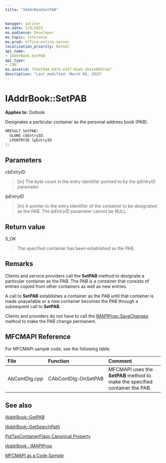 ```yaml
---
title: "IAddrBookSetPAB"
 
 
manager: soliver
ms.date: 3/9/2015
ms.audience: Developer
ms.topic: reference
ms.prod: office-online-server
localization_priority: Normal
api_name:
- IAddrBook.SetPAB
api_type:
- COM
ms.assetid: 75daf9d4-6975-435f-91e5-1b41e0047ab7
description: "Last modified: March 09, 2015"
---
```


# IAddrBook::SetPAB

  
  
**Applies to**: Outlook 
  
Designates a particular container as the personal address book (PAB).
  
```cpp
HRESULT SetPAB(
  ULONG cbEntryID,
  LPENTRYID lpEntryID
);
```

## Parameters

 _cbEntryID_
  
> [in] The byte count in the entry identifier pointed to by the  _lpEntryID_ parameter. 
    
 _lpEntryID_
  
> [in] A pointer to the entry identifier of the container to be designated as the PAB. The  _lpEntryID_ parameter cannot be NULL. 
    
## Return value

S_OK 
  
> The specified container has been established as the PAB.
    
## Remarks

Clients and service providers call the **SetPAB** method to designate a particular container as the PAB. The PAB is a container that consists of entries copied from other containers as well as new entries. 
  
A call to **SetPAB** establishes a container as the PAB until that container is made unavailable or a new container becomes the PAB through a subsequent call to **SetPAB**. 
  
Clients and providers do not have to call the [IMAPIProp::SaveChanges](imapiprop-savechanges.md) method to make the PAB change permanent. 
  
## MFCMAPI Reference

For MFCMAPI sample code, see the following table.
  
|**File**|**Function**|**Comment**|
|:-----|:-----|:-----|
|AbContDlg.cpp  <br/> |CAbContDlg::OnSetPAB  <br/> |MFCMAPI uses the **SetPAB** method to make the specified container the PAB.  <br/> |
   
## See also



[IAddrBook::GetPAB](iaddrbook-getpab.md)
  
[IAddrBook::GetSearchPath](iaddrbook-getsearchpath.md)
  
[PidTagContainerFlags Canonical Property](pidtagcontainerflags-canonical-property.md)
  
[IAddrBook : IMAPIProp](iaddrbookimapiprop.md)


[MFCMAPI as a Code Sample](mfcmapi-as-a-code-sample.md)


